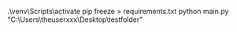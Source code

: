 .\venv\Scripts\activate
pip freeze > requirements.txt
python main.py "C:\Users\theuserxxx\Desktop\testfolder"